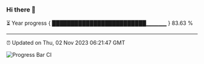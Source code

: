 ### Hi there 👋

⏳ Year progress { █████████████████████████▁▁▁▁▁ } 83.63 %

---

⏰ Updated on Thu, 02 Nov 2023 06:21:47 GMT

![Progress Bar CI](https://github.com/ZhaoGui/ZhaoGui/workflows/Progress%20Bar%20CI/badge.svg)
